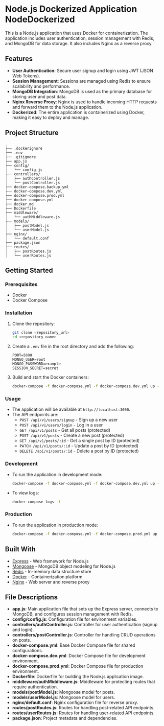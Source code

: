 
# Node.js Dockerized Application NodeDockerized

This is a Node.js application that uses Docker for containerization. The application includes user authentication, session management with Redis, and MongoDB for data storage. It also includes Nginx as a reverse proxy.

## Features

- **User Authentication**: Secure user signup and login using JWT (JSON Web Tokens).
- **Session Management**: Sessions are managed using Redis to ensure scalability and performance.
- **MongoDB Integration**: MongoDB is used as the primary database for storing user and post data.
- **Nginx Reverse Proxy**: Nginx is used to handle incoming HTTP requests and forward them to the Node.js application.
- **Dockerized**: The entire application is containerized using Docker, making it easy to deploy and manage.

## Project Structure

```
.
├── .dockerignore
├── .env
├── .gitignore
├── app.js
├── config/
│   └── config.js
├── controllers/
│   ├── authController.js
│   └── postController.js
├── docker-compose.backup.yml
├── docker-compose.dev.yml
├── docker-compose.prod.yml
├── docker-compose.yml
├── docker.md
├── Dockerfile
├── middleware/
│   └── authMiddleware.js
├── models/
│   ├── postModel.js
│   └── userModel.js
├── nginx/
│   └── default.conf
├── package.json
├── routes/
│   ├── postRoutes.js
│   └── userRoutes.js
```

## Getting Started

### Prerequisites

- Docker
- Docker Compose

### Installation

1. Clone the repository:
    ```sh
    git clone <repository_url>
    cd <repository_name>
    ```

2. Create a `.env` file in the root directory and add the following:
    ```env
    PORT=5000
    MONGO_USER=root
    MONGO_PASSWORD=example
    SESSION_SECRET=secret
    ```

3. Build and start the Docker containers:
    ```sh
    docker-compose -f docker-compose.yml -f docker-compose.dev.yml up -d --build
    ```

### Usage

- The application will be available at `http://localhost:3000`.
- The API endpoints are:
  - `POST /api/v1/users/signup` - Sign up a new user
  - `POST /api/v1/users/login` - Log in a user
  - `GET /api/v1/posts` - Get all posts (protected)
  - `POST /api/v1/posts` - Create a new post (protected)
  - `GET /api/v1/posts/:id` - Get a single post by ID (protected)
  - `PATCH /api/v1/posts/:id` - Update a post by ID (protected)
  - `DELETE /api/v1/posts/:id` - Delete a post by ID (protected)

### Development

- To run the application in development mode:
    ```sh
    docker-compose -f docker-compose.yml -f docker-compose.dev.yml up -d
    ```

- To view logs:
    ```sh
    docker-compose logs -f
    ```

### Production

- To run the application in production mode:
    ```sh
    docker-compose -f docker-compose.yml -f docker-compose.prod.yml up -d --build
    ```

## Built With

- [Express](https://expressjs.com/) - Web framework for Node.js
- [Mongoose](https://mongoosejs.com/) - MongoDB object modeling for Node.js
- [Redis](https://redis.io/) - In-memory data structure store
- [Docker](https://www.docker.com/) - Containerization platform
- [Nginx](https://www.nginx.com/) - Web server and reverse proxy

## File Descriptions

- **app.js**: Main application file that sets up the Express server, connects to MongoDB, and configures session management with Redis.
- **config/config.js**: Configuration file for environment variables.
- **controllers/authController.js**: Controller for user authentication (signup and login).
- **controllers/postController.js**: Controller for handling CRUD operations on posts.
- **docker-compose.yml**: Base Docker Compose file for shared configurations.
- **docker-compose.dev.yml**: Docker Compose file for development environment.
- **docker-compose.prod.yml**: Docker Compose file for production environment.
- **Dockerfile**: Dockerfile for building the Node.js application image.
- **middleware/authMiddleware.js**: Middleware for protecting routes that require authentication.
- **models/postModel.js**: Mongoose model for posts.
- **models/userModel.js**: Mongoose model for users.
- **nginx/default.conf**: Nginx configuration file for reverse proxy.
- **routes/postRoutes.js**: Routes for handling post-related API endpoints.
- **routes/userRoutes.js**: Routes for handling user-related API endpoints.
- **package.json**: Project metadata and dependencies.
